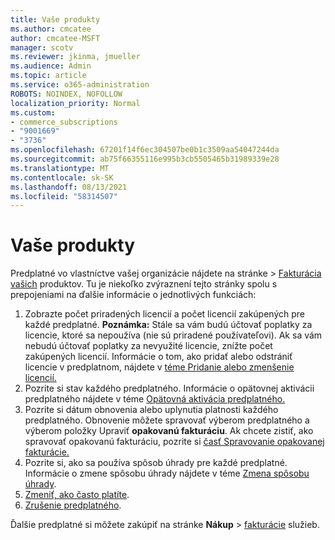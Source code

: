 ```yaml
---
title: Vaše produkty
ms.author: cmcatee
author: cmcatee-MSFT
manager: scotv
ms.reviewer: jkinma, jmueller
ms.audience: Admin
ms.topic: article
ms.service: o365-administration
ROBOTS: NOINDEX, NOFOLLOW
localization_priority: Normal
ms.custom:
- commerce_subscriptions
- "9001669"
- "3736"
ms.openlocfilehash: 67201f14f6ec304507be0b1c3509aa54047244da
ms.sourcegitcommit: ab75f66355116e995b3cb5505465b31989339e28
ms.translationtype: MT
ms.contentlocale: sk-SK
ms.lasthandoff: 08/13/2021
ms.locfileid: "58314507"
---
```

# <a name="your-products"></a>Vaše produkty

Predplatné vo vlastníctve vašej organizácie nájdete na stránke  >  [Fakturácia vašich](https://go.microsoft.com/fwlink/p/?linkid=842054) produktov. Tu je niekoľko zvýraznení tejto stránky spolu s prepojeniami na ďalšie informácie o jednotlivých funkciách:

1. Zobrazte počet priradených licencií a počet licencií zakúpených pre každé predplatné.
    **Poznámka:** Stále sa vám budú účtovať poplatky za licencie, ktoré sa nepoužíva (nie sú priradené používateľovi). Ak sa vám nebudú účtovať poplatky za nevyužité licencie, znížte počet zakúpených licencií. Informácie o tom, ako pridať alebo odstrániť licencie v predplatnom, nájdete v [téme Pridanie alebo zmenšenie licencií.](https://docs.microsoft.com/alchemyinsights/how-to-add-or-reduce-licenses)
2. Pozrite si stav každého predplatného. Informácie o opätovnej aktivácii predplatného nájdete v téme [Opätovná aktivácia predplatného.](reactivate-your-subscription.md)
3. Pozrite si dátum obnovenia alebo uplynutia platnosti každého predplatného. Obnovenie môžete spravovať výberom predplatného a výberom položky Upraviť **opakovanú fakturáciu**. Ak chcete zistiť, ako spravovať opakovanú fakturáciu, pozrite si [časť Spravovanie opakovanej fakturácie.](manage-auto-renewal.md)
4. Pozrite si, ako sa používa spôsob úhrady pre každé predplatné. Informácie o zmene spôsobu úhrady nájdete v téme [Zmena spôsobu úhrady](change-payment-method.md).
5. [Zmeniť, ako často platíte](change-how-often-you-pay.md).
6. [Zrušenie predplatného](https://go.microsoft.com/fwlink/?linkid=2119113).

Ďalšie predplatné si môžete zakúpiť na stránke **Nákup**  >  [fakturácie](https://go.microsoft.com/fwlink/p/?linkid=868433) služieb.